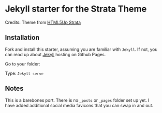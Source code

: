 # Jekyll starter for the Strata Theme

Credits: Theme from [HTML5Up Strata](https://html5up.net/strata)

## Installation

Fork and install this starter, assuming you are familiar with `Jekyll`. If not, you can read up about [Jekyll](https://jekyllrb.com/) hosting on Github Pages.

Go to your folder:

Type: `Jekyll serve`


## Notes
This is a barebones port. There is no `_posts` or `_pages` folder set up yet.
I have added additional social media favicons that you can swap in and out.
